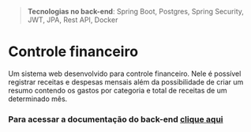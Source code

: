 > **Tecnologias no back-end**: Spring Boot, Postgres, Spring Security, JWT, JPA, Rest API, Docker

# Controle financeiro

Um sistema web desenvolvido para controle financeiro. Nele é possível registrar receitas e despesas mensais além da possibilidade de criar um resumo contendo os gastos por categoria e total de receitas de um determinado mês.

### Para acessar a documentação do back-end [clique aqui](https://github.com/MarksonArguello/controle-financeiro/tree/main/backend/#readme)

